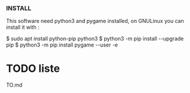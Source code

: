 ### INSTALL ###
This software need python3 and pygame installed, on GNULinux you can install it
with :

$ sudo apt install python-pip python3
$ python3 -m pip install --upgrade pip
$ python3 -m pip install pygame --user
-e 
# TODO liste
TO.md
